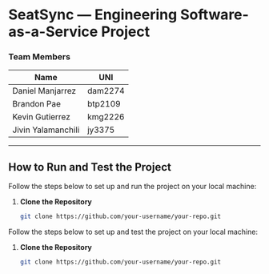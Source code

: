 # SeatSync — Engineering Software-as-a-Service Project

### Team Members

| Name   | UNI  |
|--------|-----|
| Daniel Manjarrez    | dam2274 |
| Brandon Pae  | btp2109 |
| Kevin Gutierrez   | kmg2226 |
| Jivin Yalamanchili | jy3375 |

---

## How to Run and Test the Project

Follow the steps below to set up and run the project on your local machine:

1. **Clone the Repository**
   ```bash
   git clone https://github.com/your-username/your-repo.git

Follow the steps below to set up and test the project on your local machine:

1. **Clone the Repository**
   ```bash
   git clone https://github.com/your-username/your-repo.git
